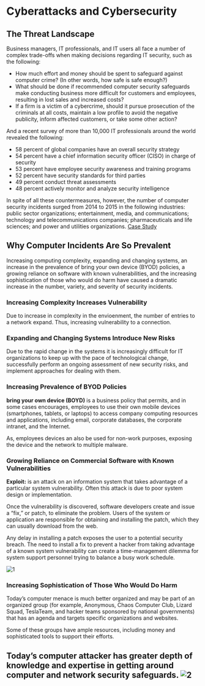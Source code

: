 # Cyberattacks and Cybersecurity

## The Threat Landscape

Business managers, IT professionals, and IT users all face a number of complex trade-offs when making decisions regarding IT security, such as the following:
* How much effort and money should be spent to safeguard against computer crime? (In other words, how safe is safe enough?)
* What should be done if recommended computer security safeguards make conducting business more difficult for customers and employees, resulting in lost sales and increased costs?
* If a firm is a victim of a cybercrime, should it pursue prosecution of the criminals at all costs, maintain a low profile to avoid the negative publicity, inform affected customers, or take some other action?

And a recent survey of more than 10,000 IT professionals around the world revealed the following:
* 58 percent of global companies have an overall security strategy
* 54 percent have a chief information security officer (CISO) in charge of security
* 53 percent have employee security awareness and training programs
* 52 percent have security standards for third parties
* 49 percent conduct threat assessments
* 48 percent actively monitor and analyze security intelligence

In spite of all these countermeasures, however, the number of computer security incidents surged from 2014 to 2015 in the following industries: public sector organizations; entertainment, media, and communications; technology and telecommunications companies; pharmaceuticals and life sciences; and power and utilities organizations. [Case Study](https://www.pwc.com/us/en/services/consulting/cybersecurity/library/information-security-survey.html) 

## Why Computer Incidents Are So Prevalent

Increasing computing complexity, expanding and changing systems, an increase in the prevalence of bring your own device (BYOD) policies, a growing reliance on software with known vulnerabilities, and the increasing sophistication of those who would do harm have caused a dramatic increase in the number, variety, and severity of security incidents.

### Increasing Complexity Increases Vulnerability
Due to increase in complexity in the envioenment, the number of entries to a network expand. Thus, increasing vulnerability to a connection. 

### Expanding and Changing Systems Introduce New Risks
Due to the rapid change in the systems it is increasingly difficult for IT organizations to keep up with the pace of technological change, successfully perform an ongoing assessment of new security risks, and implement approaches for dealing with them.

### Increasing Prevalence of BYOD Policies
**bring your own device (BOYD)** is a business policy that permits, and in some cases encourages, employees to use their own mobile devices (smartphones, tablets, or laptops) to access company computing resources and applications, including email, corporate databases, the corporate intranet, and the Internet. 

As, employees devices an also be used for non-work purposes, exposing the device and the network to multiple malware. 

### Growing Reliance on Commercial Software with Known Vulnerabilities  
**Exploit:** is an attack on an information system that takes advantage of a particular system vulnerability. Often this attack is due to poor system design or implementation.

Once the vulnerability is discovered, software developers create and issue a “fix,” or patch, to eliminate the problem. Users of the system or application are responsible for obtaining and installing the patch, which they can usually download from the web.

Any delay in installing a patch exposes the user to a potential security breach. The need to install a fix to prevent a hacker from taking advantage of a known system vulnerability can create a time-management dilemma for system support personnel trying to balance a busy work schedule.

![1](https://user-images.githubusercontent.com/19777060/57426818-d3fc2280-71d5-11e9-8a9a-0fb467ed94f5.PNG)

### Increasing Sophistication of Those Who Would Do Harm
Today’s computer menace is much better organized and may be part of an organized group (for example, Anonymous, Chaos Computer Club, Lizard Squad, TeslaTeam, and hacker teams sponsored by national governments) that has an agenda and targets specific organizations and websites. 

Some of these groups have ample resources, including money and sophisticated tools to support their efforts. 

Today’s computer attacker has greater depth of knowledge and expertise in getting around computer and network security safeguards.
![2](https://user-images.githubusercontent.com/19777060/57427020-e4f96380-71d6-11e9-9397-e785cd5c7d28.PNG)
---







